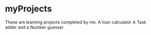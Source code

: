 # myProjects
These are learning projects completed by me. 
A loan calculator
A Task adder and a 
Number guesser
